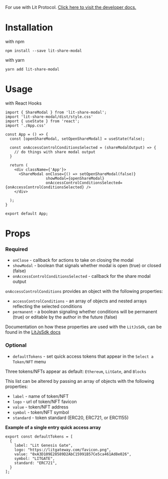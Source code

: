 For use with Lit Protocol. [Click here to visit the developer docs.](https://developer.litprotocol.com/docs/intro/)

# Installation

with npm
```
npm install --save lit-share-modal
```

with yarn
```
yarn add lit-share-modal
```

# Usage

with React Hooks

```
import { ShareModal } from 'lit-share-modal';
import 'lit-share-modal/dist/style.css'
import { useState } from 'react';
import './App.css'

const App = () => {
  const [openShareModal, setOpenShareModal] = useState(false);

  const onAccessControlConditionsSelected = (shareModalOutput) => {
    // do things with share modal output
  }

  return (
    <div className={'App'}>
      <ShareModal onClose={() => setOpenShareModal(false)}
                  showModal={openShareModal}
                  onAccessControlConditionsSelected={onAccessControlConditionsSelected} />
    </div>

  );
}

export default App;

```

# Props

### Required

- `onClose` - callback for actions to take on closing the modal 
- `showModal` - boolean that signals whether modal is open (true) or closed (false)
- `onAccessControlConditionsSelected` - callback for the share modal output

`onAccessControlConditions` provides an object with the following properties:

- `accessControlConditions` - an array of objects and nested arrays reflecting the selected conditions
- `permanent` - a boolean signaling whether conditions will be permanent (true) or editable by the author in the future (false)

Documentation on how these properties are used with the `LitJsSdk`, can be found in the [LitJsSdk docs](https://lit-protocol.github.io/lit-js-sdk/api_docs_html/index.html#litnodeclientsavesigningcondition)

### Optional

- `defaultTokens` - set quick access tokens that appear in the `Select a Token/NFT` menu

Three tokens/NFTs appear as default: `Ethereum`, `LitGate`, and `Blocks`

This list can be altered by passing an array of objects with the following properties:

- `label` - name of token/NFT
- `logo` - url of token/NFT favicon
- `value` - token/NFT address
- `symbol` - token/NFT symbol
- `standard` - token standard (ERC20, ERC721, or ERC1155)

**Example of a single entry quick access array**
```
export const defaultTokens = [
  {
    label: "Lit Genesis Gate",
    logo: "https://litgateway.com/favicon.png",
    value: "0xA3D109E28589D2AbC15991B57Ce5ca461Ad8e026",
    symbol: "LITGATE",
    standard: "ERC721",
  }
];
```
